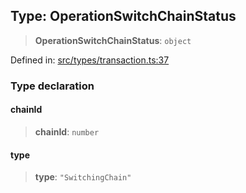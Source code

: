 
## Type: OperationSwitchChainStatus

> **OperationSwitchChainStatus**: `object`

Defined in: [src/types/transaction.ts:37](https://github.com/centrifuge/sdk/blob/f4a05552552306b18fda80681998b920366263a7/src/types/transaction.ts#L37)

### Type declaration

#### chainId

> **chainId**: `number`

#### type

> **type**: `"SwitchingChain"`
